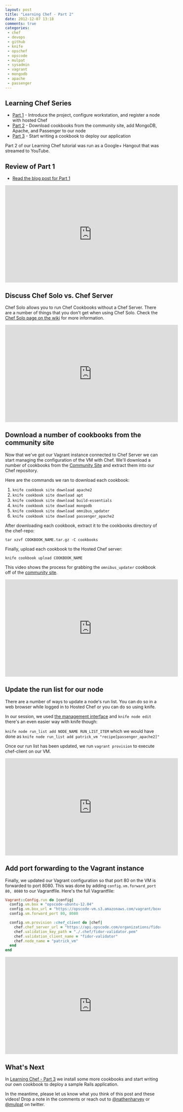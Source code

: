 ```yaml
---
layout: post
title: "Learning Chef - Part 2"
date: 2012-12-07 13:18
comments: true
categories: 
 - chef
 - devops
 - github
 - knife
 - opschef
 - opscode
 - mulpat
 - sysadmin
 - vagrant
 - mongodb
 - apache
 - passenger
---
```


## Learning Chef Series

* [Part 1](http://nathenharvey.com/blog/2012/12/06/learning-chef-part-1/) - Introduce the project, configure workstation, and register a node with hosted Chef
* [Part 2](http://nathenharvey.com/blog/2012/12/07/learning-chef-part-2/) - Download cookbooks from the community site, add MongoDB, Apache, and Passenger to our node
* [Part 3](http://nathenharvey.com/blog/2012/12/14/learning-chef-part-3/) - Start writing a cookbook to deploy our application

Part 2 of our Learning Chef tutorial was run as a Google+ Hangout that was streamed to YouTube.

## Review of Part 1

* [Read the blog post for Part 1](http://nathenharvey.com/blog/2012/12/06/learning-chef-part-1/)

<iframe width="560" height="315" src="http://www.youtube.com/embed/E4ibkS1LbPk?list=PLKK5zTDXqzFM53J6-rikDrqbbY0Pu-9SP&amp;hl=en_US" frameborder="0" allowfullscreen></iframe>

## Discuss Chef Solo vs. Chef Server
Chef Solo allows you to run Chef Cookbooks without a Chef Server.  There are a number of things that you don't get when using Chef Solo.  Check the [Chef Solo page on the wiki](http://wiki.opscode.com/display/chef/Chef+Solo) for more information.

<iframe width="560" height="315" src="http://www.youtube.com/embed/QwiPbEXhe24?list=PLKK5zTDXqzFM53J6-rikDrqbbY0Pu-9SP&amp;hl=en_US" frameborder="0" allowfullscreen></iframe>

<!-- more --> 

## Download a number of cookbooks from the community site

Now that we've got our Vagrant instance connected to Chef Server we can start managing the configuration of the VM with Chef.  We'll download a number of cookbooks from the [Community Site](http://community.opscode.com) and extract them into our Chef repository.

Here are the commands we ran to download each cookbook:

1. `knife cookbook site download apache2`
1. `knife cookbook site download apt`
1. `knife cookbook site download build-essentials`
1. `knife cookbook site download mongodb`
1. `knife cookbook site download omnibus_updater`
1. `knife cookbook site download passenger_apache2`

After downloading each cookbook, extract it to the cookbooks directory of the chef-repo:

`tar xzvf COOKBOOK_NAME.tar.gz -C cookbooks`

Finally, upload each cookbook to the Hosted Chef server:

`knife cookbook upload COOKBOOK_NAME`

This video shows the process for grabbing the `omnibus_updater` cookbook off of the [community site](http://community.opscode.com).
<iframe width="560" height="315" src="http://www.youtube.com/embed/d1npGSBgyrs?list=PLKK5zTDXqzFM53J6-rikDrqbbY0Pu-9SP&amp;hl=en_US" frameborder="0" allowfullscreen></iframe>

## Update the run list for our node

There are a number of ways to update a node's run list.  You can do so in a web browser while logged in to Hosted Chef or you can do so using knife.

In our session, we used [the management interface](http://www.youtube.com/watch?v=K_S-yxKfYek&t=18m47s) and `knife node edit` there's an even easier way with knife though:

`knife node run_list add NODE_NAME RUN_LIST_ITEM` which we would have done as `knife node run_list add patrick_vm "recipe[passenger_apache2]"`

Once our run list has been updated, we run `vagrant provision` to execute chef-client on our VM.

<iframe width="560" height="315" src="http://www.youtube.com/embed/K_S-yxKfYek?start=1885" frameborder="0" allowfullscreen></iframe>


## Add port forwarding to the Vagrant instance

Finally, we updated our Vagrant configuration so that port 80 on the VM is forwarded to port 8080.  This was done by adding `config.vm.forward_port 80, 8080` to our Vagrantfile.  Here's the full Vagrantfile:

``` ruby Vagrantfile
Vagrant::Config.run do |config|
  config.vm.box = "opscode-ubuntu-12.04"
  config.vm.box_url = "https://opscode-vm.s3.amazonaws.com/vagrant/boxes/opscode-ubuntu-12.04.box"
  config.vm.forward_port 80, 8080

  config.vm.provision :chef_client do |chef|
    chef.chef_server_url = "https://api.opscode.com/organizations/fidor"
    chef.validation_key_path = "./.chef/fidor-validator.pem"
    chef.validation_client_name = "fidor-validator"
    chef.node_name = "patrick_vm"
  end
end
```

<iframe width="560" height="315" src="http://www.youtube.com/embed/K_S-yxKfYek?start=3078" frameborder="0" allowfullscreen></iframe>

## What's Next

In [Learning Chef - Part 3](http://nathenharvey.com/blog/2012/12/14/learning-chef-part-3/) we install some more cookbooks and start writing our own cookbook to deploy a sample Rails application.

In the meantime, please let us know what you think of this post and these videos!  Drop a note in the comments or reach out to [@nathenharvey](https://twitter.com/nathenharvey) or [@mulpat](http://twitter.com/mulpat) on twitter.

